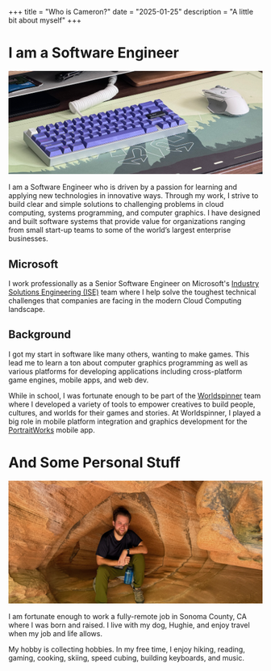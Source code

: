 +++
title = "Who is Cameron?"
date = "2025-01-25"
description = "A little bit about myself"
+++

# I am a Software Engineer

![mouse and keyboard on a desk](/img/keyboard.png)

I am a Software Engineer who is driven by a passion for learning and applying new technologies in innovative ways. Through my work, I strive to build clear and simple solutions to challenging problems in cloud computing, systems programming, and computer graphics. I have designed and built software systems that provide value for organizations ranging from small start-up teams to some of the world’s largest enterprise businesses.

## Microsoft

I work professionally as a Senior Software Engineer on Microsoft's [Industry Solutions Engineering (ISE)](https://microsoft.github.io/code-with-engineering-playbook/ISE/) team where I help solve the toughest technical challenges that companies are facing in the modern Cloud Computing landscape.

## Background

I got my start in software like many others, wanting to make games. This lead me to learn a ton about computer graphics programming as well as various platforms for developing applications including cross-platform game engines, mobile apps, and web dev.

While in school, I was fortunate enough to be part of the [Worldspinner](https://worldspinner.com/) team where I developed a variety of tools to empower creatives to build people, cultures, and worlds for their games and stories. At Worldspinner, I played a big role in mobile platform integration and graphics development for the [PortraitWorks](https://worldspinner.com/portraits.html) mobile app.

# And Some Personal Stuff

![cameron in zion](/img/cameron-zion.png)

I am fortunate enough to work a fully-remote job in Sonoma County, CA where I was born and raised. I live with my dog, Hughie, and enjoy travel when my job and life allows.

My hobby is collecting hobbies. In my free time, I enjoy hiking, reading, gaming, cooking, skiing, speed cubing, building keyboards, and music.
